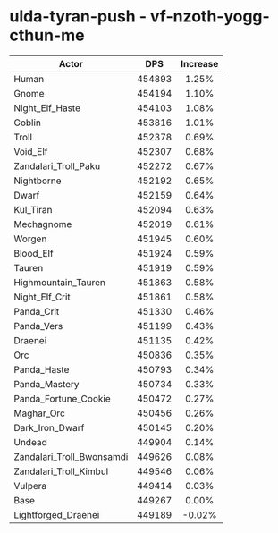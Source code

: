 # ulda-tyran-push - vf-nzoth-yogg-cthun-me
| Actor | DPS | Increase |
|---|:---:|:---:|
|Human|454893|1.25%|
|Gnome|454194|1.10%|
|Night_Elf_Haste|454103|1.08%|
|Goblin|453816|1.01%|
|Troll|452378|0.69%|
|Void_Elf|452307|0.68%|
|Zandalari_Troll_Paku|452272|0.67%|
|Nightborne|452192|0.65%|
|Dwarf|452159|0.64%|
|Kul_Tiran|452094|0.63%|
|Mechagnome|452019|0.61%|
|Worgen|451945|0.60%|
|Blood_Elf|451924|0.59%|
|Tauren|451919|0.59%|
|Highmountain_Tauren|451863|0.58%|
|Night_Elf_Crit|451861|0.58%|
|Panda_Crit|451330|0.46%|
|Panda_Vers|451199|0.43%|
|Draenei|451135|0.42%|
|Orc|450836|0.35%|
|Panda_Haste|450793|0.34%|
|Panda_Mastery|450734|0.33%|
|Panda_Fortune_Cookie|450472|0.27%|
|Maghar_Orc|450456|0.26%|
|Dark_Iron_Dwarf|450145|0.20%|
|Undead|449904|0.14%|
|Zandalari_Troll_Bwonsamdi|449626|0.08%|
|Zandalari_Troll_Kimbul|449546|0.06%|
|Vulpera|449414|0.03%|
|Base|449267|0.00%|
|Lightforged_Draenei|449189|-0.02%|
